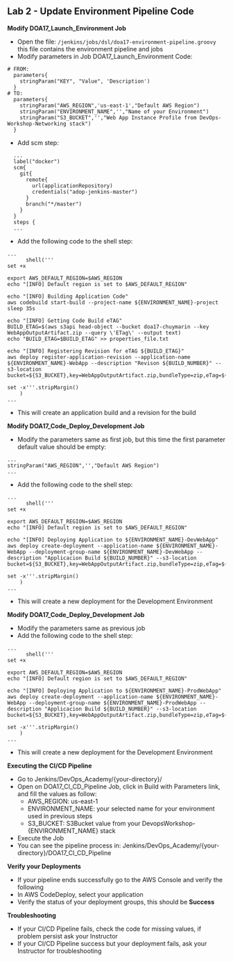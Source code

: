 ## Lab 2 - Update Environment Pipeline Code

**Modify DOA17_Launch_Environment Job**

- Open the file: `/jenkins/jobs/dsl/doa17-environment-pipeline.groovy` this file contains the environment pipeline and jobs
- Modify parameters in Job DOA17_Launch_Environment Code:
```
# FROM:
  parameters{
    stringParam("KEY", "Value", 'Description')
  }
# TO:
  parameters{
    stringParam("AWS_REGION",'us-east-1',"Default AWS Region")
    stringParam("ENVIRONMENT_NAME",'',"Name of your Environment")
    stringParam("S3_BUCKET",'',"Web App Instance Profile from DevOps-Workshop-Networking stack")
  }
```
- Add scm step:
```
  ...
  label("docker")
  scm{
    git{
      remote{
        url(applicationRepository)
        credentials("adop-jenkins-master")
      }
      branch("*/master")
    }
  }
  steps {
  ...
```
- Add the following code to the shell step:
```
...
      shell('''
set +x

export AWS_DEFAULT_REGION=$AWS_REGION
echo "[INFO] Default region is set to $AWS_DEFAULT_REGION"

echo "[INFO] Building Application Code"
aws codebuild start-build --project-name ${ENVIRONMENT_NAME}-project
sleep 35s

echo "[INFO] Getting Code Build eTAG"
BUILD_ETAG=$(aws s3api head-object --bucket doa17-chuymarin --key WebAppOutputArtifact.zip --query \'ETag\' --output text)
echo "BUILD_ETAG=$BUILD_ETAG" >> properties_file.txt

echo "[INFO] Registering Revision for eTAG ${BUILD_ETAG}"
aws deploy register-application-revision --application-name ${ENVIRONMENT_NAME}-WebApp --description "Revison ${BUILD_NUMBER}" --s3-location bucket=${S3_BUCKET},key=WebAppOutputArtifact.zip,bundleType=zip,eTag=${BUILD_ETAG}

set -x'''.stripMargin()
    )
...
```
- This will create an application build and a revision for the build

**Modify DOA17_Code_Deploy_Development Job**

- Modify the parameters same as first job, but this time the first parameter default value should be empty:
```
...
stringParam("AWS_REGION",'',"Default AWS Region")
...
```
- Add the following code to the shell step:
```
...
      shell('''
set +x

export AWS_DEFAULT_REGION=$AWS_REGION
echo "[INFO] Default region is set to $AWS_DEFAULT_REGION"

echo "[INFO] Deploying Application to ${ENVIRONMENT_NAME}-DevWebApp"
aws deploy create-deployment --application-name ${ENVIRONMENT_NAME}-WebApp --deployment-group-name ${ENVIRONMENT_NAME}-DevWebApp --description "Applicacion Build ${BUILD_NUMBER}" --s3-location bucket=${S3_BUCKET},key=WebAppOutputArtifact.zip,bundleType=zip,eTag=${BUILD_ETAG}

set -x'''.stripMargin()
    )
...
```
- This will create a new deployment for the Development Environment

**Modify DOA17_Code_Deploy_Development Job**

- Modify the parameters same as previous job
- Add the following code to the shell step:
```
...
      shell('''
set +x

export AWS_DEFAULT_REGION=$AWS_REGION
echo "[INFO] Default region is set to $AWS_DEFAULT_REGION"

echo "[INFO] Deploying Application to ${ENVIRONMENT_NAME}-ProdWebApp"
aws deploy create-deployment --application-name ${ENVIRONMENT_NAME}-WebApp --deployment-group-name ${ENVIRONMENT_NAME}-ProdWebApp --description "Applicacion Build ${BUILD_NUMBER}" --s3-location bucket=${S3_BUCKET},key=WebAppOutputArtifact.zip,bundleType=zip,eTag=${BUILD_ETAG}

set -x'''.stripMargin()
    )
...
```
- This will create a new deployment for the Development Environment

**Executing the CI/CD Pipeline**
- Go to Jenkins/DevOps_Academy/{your-directory}/
- Open on DOA17_CI_CD_Pipeline Job, click in Build with Parameters link, and fill the values as follow:
  - AWS_REGION: us-east-1
  - ENVIRONMENT_NAME: your selected name for your environment used in previous steps
  - S3_BUCKET: S3Bucket value from your DevopsWorkshop-{ENVIRONMENT_NAME} stack
- Execute the Job
- You can see the pipeline process in: Jenkins/DevOps_Academy/{your-directory}/DOA17_CI_CD_Pipeline

**Verify your Deployments**
- If your pipeline ends successfully go to the AWS Console and verify the following
- In AWS CodeDeploy, select your application
- Verify the status of your deployment groups, this should be **Success**

**Troubleshooting**
- If your CI/CD Pipeline fails, check the code for missing values, if problem persist ask your Instructor
- If your CI/CD Pipeline success but your deployment fails, ask your Instructor for troubleshooting
